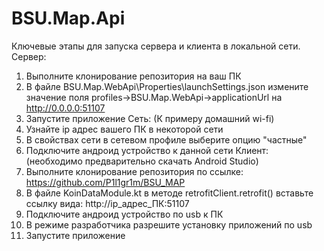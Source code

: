 # BSU.Map.Api
Ключевые этапы для запуска сервера и клиента в локальной сети.
Сервер: 
1. Выполните клонирование репозитория на ваш ПК
2. В файле BSU.Map.WebApi\Properties\launchSettings.json измените значение поля profiles->BSU.Map.WebApi->applicationUrl на
   http://0.0.0.0:51107
3. Запустите приложение
Сеть: (К примеру домашний wi-fi)
1. Узнайте ip адрес вашего ПК в некоторой сети
2. В свойствах сети в сетевом профиле выберите опцию "частные"
3. Подключите андроид устройство к данной сети
Клиент: (необходимо предварительно скачать Android Studio)
1. Выполните клонирование репозитория по ссылке:
   https://github.com/P1l1gr1m/BSU_MAP
2. В файле KoinDataModule.kt в методе retrofitClient.retrofit() вставьте ссылку вида:
   http://ip_адрес_ПК:51107
3. Подключите андроид устройство по usb к ПК
4. В режиме разработчика разрешите установку приложений по usb
5. Запустите приложение
